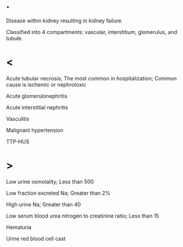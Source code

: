 # .

Disease within kidney resulting in kidney failure.

Classified into 4 compartments: vascular, interstitium, glomerulus, and tubule.

# <

Acute tubular necrosis; The most common in hospitalization; Common cause is ischemic or nephrotoxic

Acute glomerulonephritis

Acute interstitial nephritis


Vasculitis

Malignant hypertension

TTP-HUS

# >

Low urine osmolality; Less than 500

Low fraction excreted Na; Greater than 2%

High urine Na; Greater than 40

Low serum blood urea nitrogen to creatinine ratio; Less than 15

Hematuria

Urine red blood cell cast
